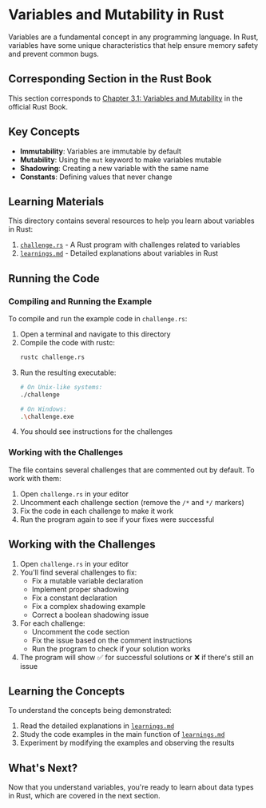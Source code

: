 # Variables and Mutability in Rust

Variables are a fundamental concept in any programming language. In Rust, variables have some unique characteristics that help ensure memory safety and prevent common bugs.

## Corresponding Section in the Rust Book

This section corresponds to [Chapter 3.1: Variables and Mutability](https://doc.rust-lang.org/book/ch03-01-variables-and-mutability.html) in the official Rust Book.

## Key Concepts

- **Immutability**: Variables are immutable by default
- **Mutability**: Using the `mut` keyword to make variables mutable
- **Shadowing**: Creating a new variable with the same name
- **Constants**: Defining values that never change

## Learning Materials

This directory contains several resources to help you learn about variables in Rust:

1. [`challenge.rs`](./challenge.rs) - A Rust program with challenges related to variables
2. [`learnings.md`](./learnings.md) - Detailed explanations about variables in Rust

## Running the Code

### Compiling and Running the Example

To compile and run the example code in `challenge.rs`:

1. Open a terminal and navigate to this directory
2. Compile the code with rustc:
   ```bash
   rustc challenge.rs
   ```
3. Run the resulting executable:
   ```bash
   # On Unix-like systems:
   ./challenge

   # On Windows:
   .\challenge.exe
   ```
4. You should see instructions for the challenges

### Working with the Challenges

The file contains several challenges that are commented out by default. To work with them:

1. Open `challenge.rs` in your editor
2. Uncomment each challenge section (remove the `/*` and `*/` markers)
3. Fix the code in each challenge to make it work
4. Run the program again to see if your fixes were successful

## Working with the Challenges

1. Open `challenge.rs` in your editor
2. You'll find several challenges to fix:
   - Fix a mutable variable declaration
   - Implement proper shadowing
   - Fix a constant declaration
   - Fix a complex shadowing example
   - Correct a boolean shadowing issue
3. For each challenge:
   - Uncomment the code section
   - Fix the issue based on the comment instructions
   - Run the program to check if your solution works
4. The program will show ✅ for successful solutions or ❌ if there's still an issue

## Learning the Concepts

To understand the concepts being demonstrated:

1. Read the detailed explanations in [`learnings.md`](./learnings.md)
2. Study the code examples in the main function of [`learnings.md`](./learnings.md)
3. Experiment by modifying the examples and observing the results

## What's Next?

Now that you understand variables, you're ready to learn about data types in Rust, which are covered in the next section.